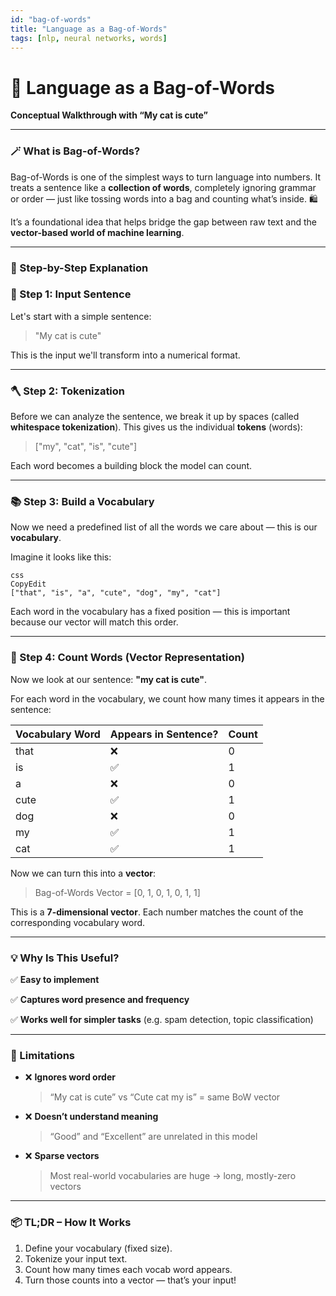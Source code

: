 ```yaml
---
id: "bag-of-words"
title: "Language as a Bag-of-Words"
tags: [nlp, neural networks, words]
---
```

# 🧺 Language as a Bag-of-Words

**Conceptual Walkthrough with “My cat is cute”**

---

### 🪄 What is Bag-of-Words?

Bag-of-Words is one of the simplest ways to turn language into numbers. It treats a sentence like a **collection of words**, completely ignoring grammar or order — just like tossing words into a bag and counting what’s inside. 🛍️

It’s a foundational idea that helps bridge the gap between raw text and the **vector-based world of machine learning**.

---

### 📝 Step-by-Step Explanation

### 🧾 Step 1: Input Sentence

Let's start with a simple sentence:

> "My cat is cute"
> 

This is the input we'll transform into a numerical format.

---

### 🪓 Step 2: Tokenization

Before we can analyze the sentence, we break it up by spaces (called **whitespace tokenization**). This gives us the individual **tokens** (words):

> ["my", "cat", "is", "cute"]
> 

Each word becomes a building block the model can count.

---

### 📚 Step 3: Build a Vocabulary

Now we need a predefined list of all the words we care about — this is our **vocabulary**.

Imagine it looks like this:

```
css
CopyEdit
["that", "is", "a", "cute", "dog", "my", "cat"]

```

Each word in the vocabulary has a fixed position — this is important because our vector will match this order.

---

### 🧮 Step 4: Count Words (Vector Representation)

Now we look at our sentence: **"my cat is cute"**.

For each word in the vocabulary, we count how many times it appears in the sentence:

| Vocabulary Word | Appears in Sentence? | Count |
| --- | --- | --- |
| that | ❌ | 0 |
| is | ✅ | 1 |
| a | ❌ | 0 |
| cute | ✅ | 1 |
| dog | ❌ | 0 |
| my | ✅ | 1 |
| cat | ✅ | 1 |

Now we can turn this into a **vector**:

> Bag-of-Words Vector = [0, 1, 0, 1, 0, 1, 1]
> 

This is a **7-dimensional vector**. Each number matches the count of the corresponding vocabulary word.

---

### 💡 Why Is This Useful?

✅ **Easy to implement**

✅ **Captures word presence and frequency**

✅ **Works well for simpler tasks** (e.g. spam detection, topic classification)

---

### 🚫 Limitations

- ❌ **Ignores word order**
    
    > “My cat is cute” vs “Cute cat my is” = same BoW vector
    > 
- ❌ **Doesn’t understand meaning**
    
    > “Good” and “Excellent” are unrelated in this model
    > 
- ❌ **Sparse vectors**
    
    > Most real-world vocabularies are huge → long, mostly-zero vectors
    > 

---

### 📦 TL;DR – How It Works

1. Define your vocabulary (fixed size).
2. Tokenize your input text.
3. Count how many times each vocab word appears.
4. Turn those counts into a vector — that’s your input!